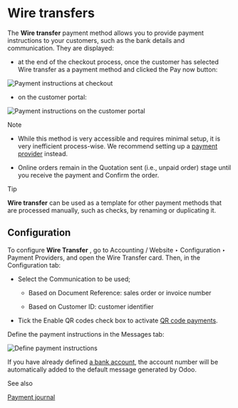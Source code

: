 # Wire transfers

The **Wire transfer** payment method allows you to provide payment
instructions to your customers, such as the bank details and communication.
They are displayed:

  * at the end of the checkout process, once the customer has selected Wire transfer as a payment method and clicked the Pay now button:

![Payment instructions at
checkout](../../../_images/payment_instructions_checkout.png)

  * on the customer portal:

![Payment instructions on the customer
portal](../../../_images/payment_instructions_portal.png)

Note

  * While this method is very accessible and requires minimal setup, it is very inefficient process-wise. We recommend setting up a [payment provider](../payment_providers.html) instead.

  * Online orders remain in the Quotation sent (i.e., unpaid order) stage until you receive the payment and Confirm the order.

Tip

**Wire transfer** can be used as a template for other payment methods that are
processed manually, such as checks, by renaming or duplicating it.

## Configuration

To configure **Wire Transfer** , go to Accounting / Website ‣ Configuration ‣
Payment Providers, and open the Wire Transfer card. Then, in the Configuration
tab:

  * Select the Communication to be used;

    * Based on Document Reference: sales order or invoice number

    * Based on Customer ID: customer identifier

  * Tick the Enable QR codes check box to activate [QR code payments](../accounting/customer_invoices/epc_qr_code.html).

Define the payment instructions in the Messages tab:

![Define payment instructions](../../../_images/payment_instructions.png)

If you have already defined [a bank account](../accounting/bank.html), the
account number will be automatically added to the default message generated by
Odoo.

See also

[Payment journal](../payment_providers.html#payment-providers-journal)

